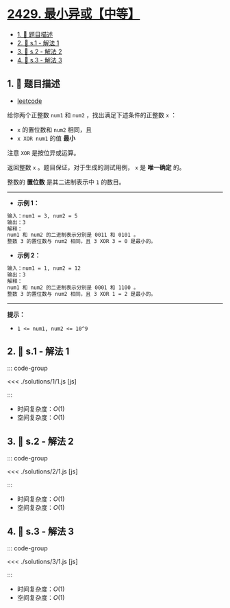# [2429. 最小异或【中等】](https://github.com/tnotesjs/TNotes.leetcode/tree/main/notes/2429.%20%E6%9C%80%E5%B0%8F%E5%BC%82%E6%88%96%E3%80%90%E4%B8%AD%E7%AD%89%E3%80%91)

<!-- region:toc -->

- [1. 📝 题目描述](#1--题目描述)
- [2. 🎯 s.1 - 解法 1](#2--s1---解法-1)
- [3. 🎯 s.2 - 解法 2](#3--s2---解法-2)
- [4. 🎯 s.3 - 解法 3](#4--s3---解法-3)

<!-- endregion:toc -->

## 1. 📝 题目描述

- [leetcode](https://leetcode.cn/problems/minimize-xor/)

给你两个正整数 `num1` 和 `num2` ，找出满足下述条件的正整数 `x` ：

- `x` 的置位数和 `num2` 相同，且
- `x XOR num1` 的值 **最小**

注意 `XOR` 是按位异或运算。

返回整数 `x` 。题目保证，对于生成的测试用例， `x` 是 **唯一确定** 的。

整数的 **置位数** 是其二进制表示中 `1` 的数目。

---

- **示例 1：**

```txt
输入：num1 = 3, num2 = 5
输出：3
解释：
num1 和 num2 的二进制表示分别是 0011 和 0101 。
整数 3 的置位数与 num2 相同，且 3 XOR 3 = 0 是最小的。
```

- **示例 2：**

```txt
输入：num1 = 1, num2 = 12
输出：3
解释：
num1 和 num2 的二进制表示分别是 0001 和 1100 。
整数 3 的置位数与 num2 相同，且 3 XOR 1 = 2 是最小的。
```

---

**提示：**

- `1 <= num1, num2 <= 10^9`

## 2. 🎯 s.1 - 解法 1

::: code-group

<<< ./solutions/1/1.js [js]

:::

- 时间复杂度：$O(1)$
- 空间复杂度：$O(1)$

## 3. 🎯 s.2 - 解法 2

::: code-group

<<< ./solutions/2/1.js [js]

:::

- 时间复杂度：$O(1)$
- 空间复杂度：$O(1)$

## 4. 🎯 s.3 - 解法 3

::: code-group

<<< ./solutions/3/1.js [js]

:::

- 时间复杂度：$O(1)$
- 空间复杂度：$O(1)$
